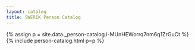 ```yaml
---
layout: catalog
title: SWERIK Person Catalog
---
```

{% assign p = site.data._person-catalog.i-MUnHEWorrq7nm6q1ZrGuCt %}
{% include person-catalog.html p=p %}

